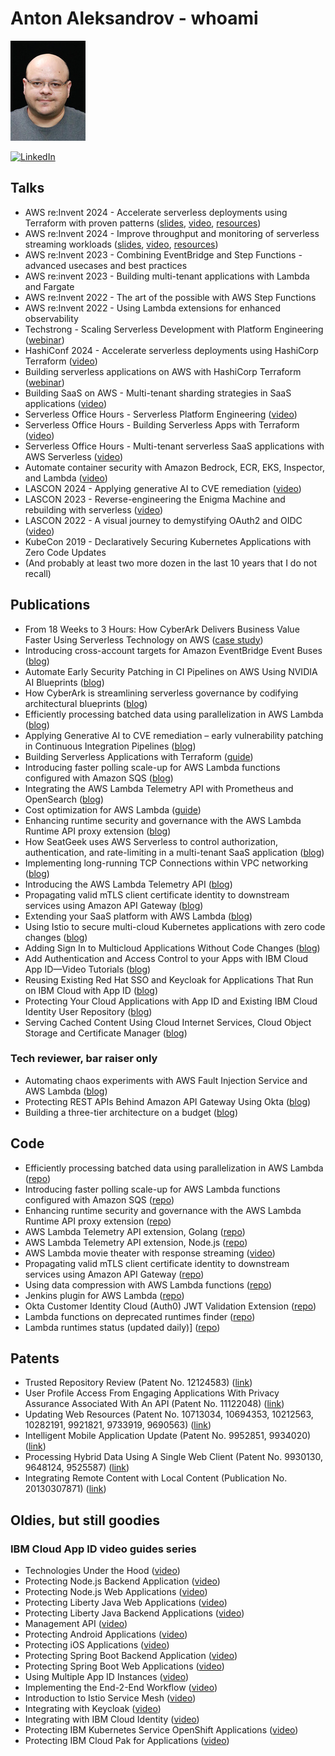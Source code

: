 # Anton Aleksandrov - whoami

![](anton-photo-small.jpeg)

[![LinkedIn](https://img.shields.io/badge/linkedin-%230077B5.svg?style=for-the-badge&logo=linkedin&logoColor=white)](https://www.linkedin.com/in/antonal80/)


## Talks
- AWS re:Invent 2024 - Accelerate serverless deployments using Terraform with proven patterns ([slides](https://github.com/aal80/reinvent2024-svs320/blob/main/SVS320_terraform_for_serverless.pdf?raw=true), [video](https://www.youtube.com/watch?v=fX7c2GGqTWs), [resources](https://github.com/aal80/reinvent2024-svs320))
- AWS re:Invent 2024 - Improve throughput and monitoring of serverless streaming workloads ([slides](https://github.com/aal80/reinvent2024-svs217/blob/main/SVS217_improve_throughput_and_observability_serverless_streaming.pdf?raw=true), [video](https://www.youtube.com/watch?v=V8w35g7shIY), [resources](https://github.com/aal80/reinvent2024-svs217))
- AWS re:Invent 2023 - Combining EventBridge and Step Functions - advanced usecases and best practices
- AWS re:invent 2023 - Building multi-tenant applications with Lambda and Fargate
- AWS re:Invent 2022 - The art of the possible with AWS Step Functions
- AWS re:Invent 2022 - Using Lambda extensions for enhanced observability
- Techstrong - Scaling Serverless Development with Platform Engineering ([webinar](https://webinars.techstronglearning.com/scaling-serverless-development-with-platform-engineering))
- HashiConf 2024 - Accelerate serverless deployments using HashiCorp Terraform ([video](https://youtu.be/P2x9pahh_xc?si=0xSDlaigorKi2CpW))
- Building serverless applications on AWS with HashiCorp Terraform ([webinar](https://www.hashicorp.com/events/webinars/building-serverless-applications-on-aws-with-hashicorp-terraform-americas))
- Building SaaS on AWS - Multi-tenant sharding strategies in SaaS applications ([video](https://www.youtube.com/live/hduzRipB9c8?si=2BUFSO0o808fdEo9))
- Serverless Office Hours - Serverless Platform Engineering ([video](https://www.youtube.com/live/Lus02Lv-nA8?si=aHsETwaLd38K9F7j))
- Serverless Office Hours - Building Serverless Apps with Terraform ([video](https://www.youtube.com/live/jcktUgozJj8?si=5CDQ7A834pcjSutL))
- Serverless Office Hours - Multi-tenant serverless SaaS applications with AWS Serverless ([video](https://www.youtube.com/live/mOe-yIUCxbE?si=DEwKl4HowLeVKrMg))
- Automate container security with Amazon Bedrock, ECR, EKS, Inspector, and Lambda ([video](https://www.youtube.com/live/Nn8cOeAaN6A?si=cY7_OVNj_YC5qLXm))
- LASCON 2024 - Applying generative AI to CVE remediation ([video](https://youtu.be/7oxHBwioRAw?si=EamnfFb2c7QYD_HD))
- LASCON 2023 - Reverse-engineering the Enigma Machine and rebuilding with serverless ([video](https://youtu.be/v_K1tDLapgE?si=UG3IKW7oHUpf3FH-))
- LASCON 2022 - A visual journey to demystifying OAuth2 and OIDC ([video](https://youtu.be/bhvJ1z-ye6E?si=HQ5CLYKscZ3UJ9f6))
- KubeCon 2019 - Declaratively Securing Kubernetes Applications with Zero Code Updates
- (And probably at least two more dozen in the last 10 years that I do not recall)

## Publications
- From 18 Weeks to 3 Hours: How CyberArk Delivers Business Value Faster Using Serverless Technology on AWS ([case study](https://aws.amazon.com/solutions/case-studies/cyberark-serverless-case-study/))
- Introducing cross-account targets for Amazon EventBridge Event Buses ([blog](https://aws.amazon.com/blogs/compute/introducing-cross-account-targets-for-amazon-eventbridge-event-buses/))
- Automate Early Security Patching in CI Pipelines on AWS Using NVIDIA AI Blueprints ([blog](https://developer.nvidia.com/blog/automate-early-security-patching-in-ci-pipelines-on-aws-using-nvidia-ai-blueprints/))
- How CyberArk is streamlining serverless governance by codifying architectural blueprints ([blog](https://aws.amazon.com/blogs/architecture/how-cyberark-is-streamlining-serverless-governance-by-codifying-architectural-blueprints/))
- Efficiently processing batched data using parallelization in AWS Lambda ([blog](https://aws.amazon.com/blogs/compute/efficiently-processing-batched-data-using-parallelization-in-aws-lambda/))
- Applying Generative AI to CVE remediation – early vulnerability patching in Continuous Integration Pipelines ([blog](https://aws.amazon.com/blogs/containers/applying-generative-ai-to-cve-remediation-early-vulnerability-patching-in-continuous-integration-pipelines/))
- Building Serverless Applications with Terraform ([guide](https://serverlessland.com/content/guides/building-serverless-applications-with-terraform/01-introduction))
- Introducing faster polling scale-up for AWS Lambda functions configured with Amazon SQS ([blog](https://aws.amazon.com/blogs/compute/introducing-faster-polling-scale-up-for-aws-lambda-functions-configured-with-amazon-sqs/))
- Integrating the AWS Lambda Telemetry API with Prometheus and OpenSearch ([blog](https://aws.amazon.com/blogs/opensource/integrating-the-aws-lambda-telemetry-api-with-prometheus-and-opensearch/))
- Cost optimization for AWS Lambda ([guide](https://serverlessland.com/content/service/lambda/guides/cost-optimization/1-fine-tuning))
- Enhancing runtime security and governance with the AWS Lambda Runtime API proxy extension ([blog](https://aws.amazon.com/blogs/compute/enhancing-runtime-security-and-governance-with-the-aws-lambda-runtime-api-proxy-extension/))
- How SeatGeek uses AWS Serverless to control authorization, authentication, and rate-limiting in a multi-tenant SaaS application ([blog](https://aws.amazon.com/blogs/architecture/how-seatgeek-uses-aws-to-control-authorization-authentication-and-rate-limiting-in-a-multi-tenant-saas-application/))
- Implementing long-running TCP Connections within VPC networking ([blog](https://aws.amazon.com/blogs/networking-and-content-delivery/implementing-long-running-tcp-connections-within-vpc-networking/))
- Introducing the AWS Lambda Telemetry API ([blog](https://aws.amazon.com/blogs/compute/introducing-the-aws-lambda-telemetry-api/))
- Propagating valid mTLS client certificate identity to downstream services using Amazon API Gateway ([blog](https://aws.amazon.com/blogs/compute/propagating-valid-mtls-client-certificate-identity-to-downstream-services-using-amazon-api-gateway/))
- Extending your SaaS platform with AWS Lambda ([blog](https://aws.amazon.com/blogs/architecture/extending-your-saas-platform-with-aws-lambda/))
- Using Istio to secure multi-cloud Kubernetes applications with zero code changes ([blog](https://istio.io/latest/blog/2019/app-identity-and-access-adapter/))
- Adding Sign In to Multicloud Applications Without Code Changes ([blog](https://www.ibm.com/blog/adding-sign-in-to-multicloud-applications-without-code-changes/))
- Add Authentication and Access Control to your Apps with IBM Cloud App ID—Video Tutorials ([blog](https://www.ibm.com/blog/easily-add-authentication-and-access-control-to-your-applications-with-ibm-cloud-app-id-video-tutorials/))
- Reusing Existing Red Hat SSO and Keycloak for Applications That Run on IBM Cloud with App ID ([blog](https://www.ibm.com/blog/reusing-existing-red-hat-sso-and-keycloak-for-applications-that-run-on-ibm-cloud-with-app-id/))
- Protecting Your Cloud Applications with App ID and Existing IBM Cloud Identity User Repository ([blog](https://www.ibm.com/blog/protecting-your-cloud-applications-with-app-id-and-existing-ibm-cloud-identity-user-repository/))
- Serving Cached Content Using Cloud Internet Services, Cloud Object Storage and Certificate Manager ([blog](https://www.ibm.com/blog/serving-cached-content-using-cloud-internet-services-cloud-object-storage-and-certificate-manager/))

### Tech reviewer, bar raiser only
- Automating chaos experiments with AWS Fault Injection Service and AWS Lambda ([blog](https://aws.amazon.com/blogs/compute/automating-chaos-experiments-with-aws-fault-injection-service-and-aws-lambda/))
- Protecting REST APIs Behind Amazon API Gateway Using Okta ([blog](https://auth0.com/blog/protecting-rest-apis-behind-aws-api-gateway/))
- Building a three-tier architecture on a budget ([blog](https://aws.amazon.com/blogs/architecture/building-a-three-tier-architecture-on-a-budget/))
  
## Code
- Efficiently processing batched data using parallelization in AWS Lambda ([repo](https://github.com/aws-samples/lambda-with-multithreading))
- Introducing faster polling scale-up for AWS Lambda functions configured with Amazon SQS ([repo](https://github.com/aws-samples/lambda-sqs-event-source-mapping-scaling-improvements))
- Enhancing runtime security and governance with the AWS Lambda Runtime API proxy extension ([repo](https://github.com/aws-samples/aws-lambda-extensions/tree/main/nodejs-example-lambda-runtime-api-proxy-extension))
- AWS Lambda Telemetry API extension, Golang ([repo](https://github.com/aws-samples/aws-lambda-extensions/tree/main/go-example-telemetry-api-extension))
- AWS Lambda Telemetry API extension, Node.js ([repo](https://github.com/aws-samples/aws-lambda-extensions/tree/main/nodejs-example-telemetry-api-extension))
- AWS Lambda movie theater with response streaming ([video](https://youtu.be/yJ1frdqAz40))
- Propagating valid mTLS client certificate identity to downstream services using Amazon API Gateway ([repo](https://github.com/aws-samples/api-gateway-certificate-propagation))
- Using data compression with AWS Lambda functions ([repo](https://github.com/aws-samples/lambda-with-compression))
- Jenkins plugin for AWS Lambda ([repo](https://github.com/aal80/aws-lambda-jenkins-plugin))
- Okta Customer Identity Cloud (Auth0) JWT Validation Extension ([repo](https://github.com/aal80/lambda-jwt-verifier-runtime-api-proxy))
- Lambda functions on deprecated runtimes finder ([repo](https://github.com/aal80/lambda-on-deprecated-runtimes-finder))
- Lambda runtimes status (updated daily)] ([repo](https://github.com/aal80/lambda-on-deprecated-runtimes-finder/blob/main/deprecated_runtimes.json))

## Patents
- Trusted Repository Review (Patent No. 12124583) ([link](https://patents.google.com/patent/US12124583B2/en?oq=12124583))
- User Profile Access From Engaging Applications With Privacy Assurance Associated With An API (Patent No. 11122048) ([link](https://patents.google.com/patent/US11122048B2/en?oq=11122048))
- Updating Web Resources (Patent No. 10713034, 10694353, 10212563, 10282191, 9921821, 9733919, 9690563) ([link](https://patents.google.com/patent/US10713034B2/en?oq=10713034))
- Intelligent Mobile Application Update (Patent No. 9952851, 9934020) ([link](https://patents.google.com/patent/US9952851B2/en?oq=9952851))
- Processing Hybrid Data Using A Single Web Client (Patent No. 9930130, 9648124, 9525587) ([link](https://patents.google.com/patent/US9930130B2/en?oq=9930130))
- Integrating Remote Content with Local Content (Publication No. 20130307871) ([link](https://patents.google.com/patent/US20130307871A1/en?oq=20130307871))

## Oldies, but still goodies

### IBM Cloud App ID video guides series
- Technologies Under the Hood ([video](https://youtu.be/ndlk-ZhKGXM))
- Protecting Node.js Backend Application ([video](https://youtu.be/jJLSgkHpZwA))
- Protecting Node.js Web Applications ([video](https://youtu.be/6roa1ZOvwtw))
- Protecting Liberty Java Web Applications ([video](https://youtu.be/o_Er69YUsMQ))
- Protecting Liberty Java Backend Applications ([video](https://youtu.be/QA6DY2qqLaw))
- Management API ([video](https://youtu.be/b2ABxvAdGg0))
- Protecting Android Applications ([video](https://youtu.be/uyDnFnAi1Zg))
- Protecting iOS Applications ([video](https://youtu.be/H5U7PTePvxM))
- Protecting Spring Boot Backend Application ([video](https://youtu.be/roQ4mKJBOqg))
- Protecting Spring Boot Web Applications ([video](https://youtu.be/EZWl1ij3dAE))
- Using Multiple App ID Instances ([video](https://youtu.be/eBja7PuJKzg))
- Implementing the End-2-End Workflow ([video](https://youtu.be/tBOFG4-DQbg))
- Introduction to Istio Service Mesh ([video](https://youtu.be/DCZkebv3VxA))
- Integrating with Keycloak ([video](https://youtu.be/DOVlmNp4g-c))
- Integrating with IBM Cloud Identity ([video](https://youtu.be/iXapdpVgycA))
- Protecting IBM Kubernetes Service OpenShift Applications ([video](https://youtu.be/sqGS7naTkoU))
- Protecting IBM Cloud Pak for Applications ([video](https://youtu.be/Z51gAlDJmRk))

